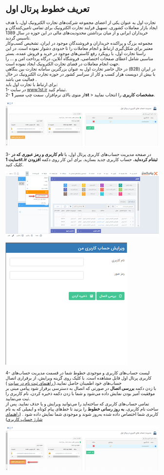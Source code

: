 # تعریف خطوط پرتال اول
 

تجارت اول  به عنوان یکی از اعضای مجموعه شرکت‌های تجارت الکترونیک اول، با هدف ایجاد بازار معاملات کشوری، تسهیل فرایند تجارت الکترونیک برای تمامی تامین‌کنندگان و خریداران ایرانی و از میان برداشتن محدودیت‌های مالی در این حوزه در سال 1389 تاسیس گردید.<br>
مجموعه بزرگ و پراکنده خریداران و فروشندگان موجود در ایران، تشخیص کسب‌وکار معتبر برای شکل‌گیری ارتباط و انجام معاملات را تا حدودی دشوار نموده است. در این راستا تجارت اول، با رویکرد رفع کاستی‌های موجود در خرید و فروش عمده، بستر مناسبی شامل اعطای صفحات اختصاصی، فروشگاه آنلاین، درگاه پرداخت امن و ... را  جهت انجام معاملات در فضای تجارت الکترونیک ایجاد نموده است.<br>
در حال حاضر تجارت اول به عنوان بزرگترین سامانه تجارت بین بنگاهی (B2B) در ایران با بیش از دویست هزار کسب و کار از سراسر کشور در حوزه تجارت الکترونیک در حال فعالیت می باشد .<br>
برای ارتباط با تجارت اول باید:<br>
1- در سایت www.1st.ir ثبتنام کنید.<br>
2- از منوی بالای نرم‌افزار، سمت چپ مسیر **1st** > **مشخصات کاربری** را انتخاب نمایید.<br>

![مدیریت حساب‌های کاربری پرتال اول](1stAccountSetting.png)

3- در صفحه مدیریت حساب‌های کاربری پرتال اول، با **نام کاربری و رمز عبوری که در سایت 1st.ir ثبتنام کرده‌اید**، حساب کاربری جدید بسازید. برای این کار روی دکمه **افزودن** کلیک کنید.

![مشخصات کاربری پرتال اول](1stProfile.png)

![ایجاد حساب کاربری پرتال اول](1stNewAccountCreation.png)

4- لیست حساب‌های کاربری و موجودی خطوط شما در قسمت مدیریت حساب‌های کاربری پرتال اول قابل مشاهده است. با کلیک روی گزینه ویرایش، از برقراری اتصال حساب‌های خود اطمینان حاصل نمایید.([ راهنمای ثبت نام در سایت](https://github.com/1stco/PayamGostarDocs/blob/master/help%202.5.4/1st/nahve-ozviat/nahve_ozviat.md) )<br>
با زدن دکمه **بررسی اتصال**  در صورتی که اتصال به دسترسی برقرار شود پیامی مبنی بر موفقیت آمیز بودن نمایش داده می‌شود و شما با زدن دکمه ذخیره کردن، نام کاربری را ثبت می‌نمایید.<br>
تمامی حساب‌های کاربری که ساخته‌اید را می‌توانید ویرایش و یا حذف نمایید. پس از ساخت نام کاربری، **به روز رسانی خطوط** را بزنید تا خط‌های پیام کوتاه و ایمیلی که به نام کاربری شما اختصاص داده شده به‌روز شوند و موجودی شما نمایش داده شود . ([راهنمای شارژ حساب کاربری](https://github.com/1stco/PayamGostarDocs/blob/master/help%202.5.4/1st/nahve-sharj/nahve-sharj.md))

![به‌روزرسانی خطوط پیامک و ایمیل پرتال اول](1stAccountUpdating.png)


